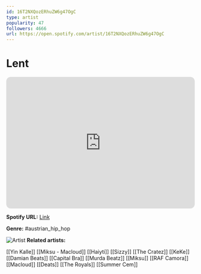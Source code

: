 ```yaml
---
id: 16T2NXQozERhuZW6g47OgC
type: artist
popularity: 47
followers: 4666
url: https://open.spotify.com/artist/16T2NXQozERhuZW6g47OgC
---
```

# Lent

<iframe style="border-radius:12px" src="https://open.spotify.com/embed/artist/16T2NXQozERhuZW6g47OgC" width="100%" height="352" frameBorder="0" allowfullscreen="" allow="autoplay; clipboard-write; encrypted-media; fullscreen; picture-in-picture" loading="lazy"></iframe>

**Spotify URL:** [Link](https://open.spotify.com/artist/16T2NXQozERhuZW6g47OgC)

**Genre:**  #austrian_hip_hop

![Artist](https://i.scdn.co/image/ab6761610000e5ebf01a9385a181be3e4a292cb9)
**Related artists:**

[[Yin Kalle]]
[[Miksu - Macloud]]
[[Haiyti]]
[[Sizzy]]
[[The Cratez]]
[[KeKe]]
[[Damian Beats]]
[[Capital Bra]]
[[Murda Beatz]]
[[Miksu]]
[[RAF Camora]]
[[Macloud]]
[[Deats]]
[[The Royals]]
[[Summer Cem]]
